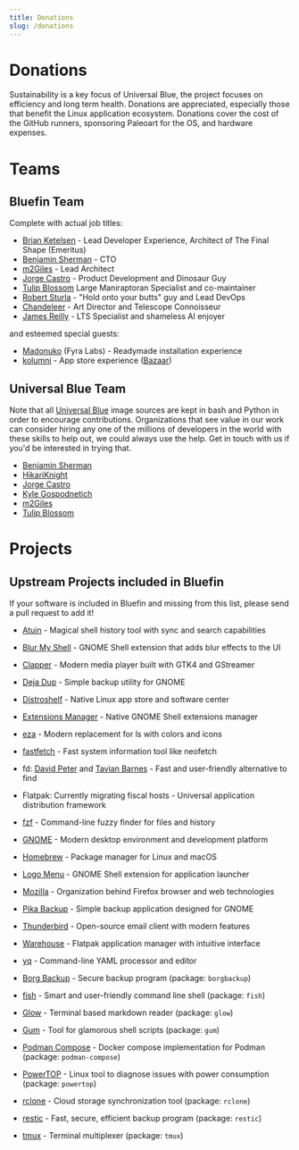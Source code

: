 ```yaml
---
title: Donations
slug: /donations
---
```


<head>
     <script async defer src="https://buttons.github.io/buttons.js"></script>
</head>

# Donations

Sustainability is a key focus of Universal Blue, the project focuses on efficiency and long term health. Donations are appreciated, especially those that benefit the Linux application ecosystem. Donations cover the cost of the GitHub runners, sponsoring Paleoart for the OS, and hardware expenses.

# Teams

## Bluefin Team

Complete with actual job titles:

- [Brian Ketelsen](https://github.com/bketelsen) - Lead Developer Experience, Architect of The Final Shape (Emeritus)
- [Benjamin Sherman](https://github.com/bsherman) - CTO
- [m2Giles](https://github.com/m2Giles) - Lead Architect
- [Jorge Castro](https://github.com/sponsors/castrojo/) - Product Development and Dinosaur Guy
- [Tulip Blossom](https://github.com/sponsors/tulilirockz) Large Maniraptoran Specialist and co-maintainer
- [Robert Sturla](https://github.com/p5) - "Hold onto your butts" guy and Lead DevOps
- [Chandeleer](https://ko-fi.com/chandeleer) - Art Director and Telescope Connoisseur
- [James Reilly](https://github.com/sponsors/hanthor) - LTS Specialist and shameless AI enjoyer

and esteemed special guests:

- [Madonuko](https://github.com/madonuko) (Fyra Labs) - Readymade installation experience
- [kolumni](https://ko-fi.com/kolunmi) - App store experience ([Bazaar](https://github.com/kolunmi/bazaar))

## Universal Blue Team

Note that all [Universal Blue](https://universal-blue.org/) image sources are kept in bash and Python in order to encourage contributions. Organizations that see value in our work can consider hiring any one of the millions of developers in the world with these skills to help out, we could always use the help. Get in touch with us if you'd be interested in trying that.

- [Benjamin Sherman](https://github.com/bsherman)
- [HikariKnight](https://github.com/sponsors/HikariKnight)
- [Jorge Castro](https://github.com/sponsors/castrojo/)
- [Kyle Gospodnetich](https://github.com/sponsors/KyleGospo)
- [m2Giles](https://github.com/m2Giles)
- [Tulip Blossom](https://github.com/sponsors/tulilirockz)

# Projects

## Upstream Projects included in Bluefin

If your software is included in Bluefin and missing from this list, please send a pull request to add it!

- [Atuin](https://github.com/sponsors/atuinsh) - Magical shell history tool with sync and search capabilities
- [Blur My Shell](https://github.com/sponsors/aunetx) - GNOME Shell extension that adds blur effects to the UI
- [Clapper](https://liberapay.com/Clapper) - Modern media player built with GTK4 and GStreamer
- [Deja Dup](https://liberapay.com/DejaDup) - Simple backup utility for GNOME
- [Distroshelf](https://github.com/sponsors/ranfdev) - Native Linux app store and software center
- [Extensions Manager](https://github.com/sponsors/mjakeman) - Native GNOME Shell extensions manager
- [eza](https://github.com/sponsors/cafkafk) - Modern replacement for ls with colors and icons
- [fastfetch](https://github.com/sponsors/LinusDierheimer) - Fast system information tool like neofetch
- fd: [David Peter](https://github.com/sponsors/sharkdp) and [Tavian Barnes](https://github.com/sponsors/tavianator) - Fast and user-friendly alternative to find
- Flatpak: Currently migrating fiscal hosts - Universal application distribution framework
- [fzf](https://github.com/sponsors/junegunn) - Command-line fuzzy finder for files and history
- [GNOME](https://www.gnome.org/donate/) - Modern desktop environment and development platform
- [Homebrew](https://github.com/Homebrew/brew#donations) - Package manager for Linux and macOS
- [Logo Menu](https://github.com/sponsors/Aryan20) - GNOME Shell extension for application launcher
- [Mozilla](https://foundation.mozilla.org/en/?form=donate&gad_source=1) - Organization behind Firefox browser and web technologies
- [Pika Backup](https://opencollective.com/pika-backup) - Simple backup application designed for GNOME
- [Thunderbird](https://www.thunderbird.net/en-US/donate/) - Open-source email client with modern features
- [Warehouse](https://ko-fi.com/heliguy) - Flatpak application manager with intuitive interface
- [yq](https://github.com/sponsors/mikefarah) - Command-line YAML processor and editor

- [Borg Backup](https://github.com/sponsors/borgbackup) - Secure backup program (package: `borgbackup`)
- [fish](https://github.com/sponsors/fish-shell) - Smart and user-friendly command line shell (package: `fish`)
- [Glow](https://github.com/sponsors/charmbracelet) - Terminal based markdown reader (package: `glow`)
- [Gum](https://github.com/sponsors/charmbracelet) - Tool for glamorous shell scripts (package: `gum`)
- [Podman Compose](https://github.com/sponsors/containers) - Docker compose implementation for Podman (package: `podman-compose`)
- [PowerTOP](https://github.com/sponsors/fenrus75) - Linux tool to diagnose issues with power consumption (package: `powertop`)
- [rclone](https://github.com/sponsors/rclone) - Cloud storage synchronization tool (package: `rclone`)
- [restic](https://github.com/sponsors/restic) - Fast, secure, efficient backup program (package: `restic`)
- [tmux](https://github.com/sponsors/tmux) - Terminal multiplexer (package: `tmux`)
